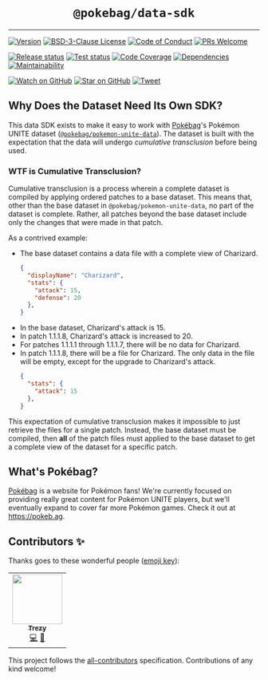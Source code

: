 <div align="center">
  <h1><code>@pokebag/data-sdk</code></h1>

  <hr />
</div>

[![Version][version-badge]][package]
[![BSD-3-Clause License][license-badge]][license]
[![Code of Conduct][code-of-conduct-badge]][code-of-conduct]
[![PRs Welcome][prs-badge]][prs]
<!-- [![Downloads][downloads-badge]][npmtrends] -->
<!-- [![Bundle size][bundlephobia-badge]][bundlephobia] -->

[![Release status][release-status-badge]][release-status]
[![Test status][test-status-badge]][test-status]
[![Code Coverage][coveralls-badge]][coveralls]
[![Dependencies][daviddm-badge]][daviddm]
[![Maintainability][codeclimate-badge]][codeclimate]

[![Watch on GitHub][github-watch-badge]][github-watch]
[![Star on GitHub][github-star-badge]][github-star]
[![Tweet][twitter-badge]][twitter]

## Why Does the Dataset Need Its Own SDK?

This data SDK exists to make it easy to work with [Pokébag](https://pokeb.ag)'s Pokémon UNITE dataset ([`@pokebag/pokemon-unite-data`](https://github.com/pokebag/pokemon-unite-data)). The dataset is built with the expectation that the data will undergo _cumulative transclusion_ before being used.

### WTF is Cumulative Transclusion?

Cumulative transclusion is a process wherein a complete dataset is compiled by applying ordered patches to a base dataset. This means that, other than the base dataset in `@pokebag/pokemon-unite-data`, no part of the dataset is complete. Rather, all patches beyond the base dataset include only the changes that were made in that patch.

As a contrived example:

* The base dataset contains a data file with a complete view of Charizard.
    ```json
    {
      "displayName": "Charizard",
      "stats": {
        "attack": 15,
        "defense": 20
      },
    }
    ```
* In the base dataset, Charizard's attack is 15.
* In patch 1.1.1.8, Charizard's attack is increased to 20.
* For patches 1.1.1.1 through 1.1.1.7, there will be no data for Charizard.
* In patch 1.1.1.8, there will be a file for Charizard. The only data in the file will be empty, except for the upgrade to Charizard's attack.
    ```json
    {
      "stats": {
        "attack": 15
      },
    }
    ```

This expectation of cumulative transclusion makes it impossible to just retrieve the files for a single patch. Instead, the base dataset must be compiled, then **all** of the patch files must applied to the base dataset to get a complete view of the dataset for a specific patch.

## What's Pokébag?
[Pokébag](https://pokeb.ag) is a website for Pokémon fans! We're currently focused on providing really great content for Pokémon UNITE players, but we'll eventually expand to cover far more Pokémon games. Check it out at https://pokeb.ag.

## Contributors ✨

Thanks goes to these wonderful people ([emoji key](https://allcontributors.org/docs/en/emoji-key)):

<!-- ALL-CONTRIBUTORS-LIST:START - Do not remove or modify this section -->
<!-- prettier-ignore-start -->
<!-- markdownlint-disable -->
<table>
  <tr>
    <td align="center"><a href="http://trezy.com/"><img src="https://avatars.githubusercontent.com/u/442980?v=4?s=100" width="100px;" alt=""/><br /><sub><b>Trezy</b></sub></a><br /><a href="https://github.com/Pokebag/pokemon-unite-data/commits?author=trezy" title="Code">💻</a> <a href="#data-trezy" title="Data">🔣</a></td>
  </tr>
</table>

<!-- markdownlint-restore -->
<!-- prettier-ignore-end -->

<!-- ALL-CONTRIBUTORS-LIST:END -->

This project follows the [all-contributors](https://github.com/all-contributors/all-contributors) specification. Contributions of any kind welcome!





[bundlephobia]: https://bundlephobia.com/package/@pokebag/data-sdk
[bundlephobia-badge]: https://img.shields.io/bundlephobia/minzip/pokebag/data-sdk?style=flat-square
[code-of-conduct]: CODE_OF_CONDUCT.md
[code-of-conduct-badge]: https://img.shields.io/badge/code%20of-conduct-ff69b4.svg?style=flat-square
[codeclimate]: https://codeclimate.com/github/Pokebag/data-sdk
[codeclimate-badge]: https://img.shields.io/codeclimate/maintainability/Pokebag/data-sdk.svg?style=flat-square
[coveralls]: https://coveralls.io/github/Pokebag/data-sdk
[coveralls-badge]: https://img.shields.io/coveralls/Pokebag/data-sdk.svg?style=flat-square
[daviddm]: https://david-dm.org/Pokebag/data-sdk
[daviddm-badge]: https://img.shields.io/david/Pokebag/data-sdk?style=flat-square
[downloads-badge]: https://img.shields.io/npm/dm/@pokebag/data-sdk.svg?style=flat-square
[github-watch]: https://github.com/Pokebag/data-sdk/watchers
[github-watch-badge]: https://img.shields.io/github/watchers/Pokebag/data-sdk.svg?style=social
[github-star]: https://github.com/Pokebag/data-sdk/stargazers
[github-star-badge]: https://img.shields.io/github/stars/Pokebag/data-sdk.svg?style=social
[license]: LICENSE
[license-badge]: https://img.shields.io/npm/l/@pokebag/data-sdk.svg?style=flat-square
[npmtrends]: https://www.npmtrends.com/@pokebag/data-sdk
[package]: https://npmjs.com/package/@pokebag/data-sdk
[prs]: CONTRIBUTING.md
[prs-badge]: https://img.shields.io/badge/PRs-welcome-brightgreen.svg?style=flat-square
[release-status]: https://github.com/pokebag/data-sdk/actions/workflows/release.yml
[release-status-badge]: https://img.shields.io/github/workflow/status/Pokebag/data-sdk/Release?style=flat-square&label=release
[test-status]: https://github.com/pokebag/data-sdk/actions/workflows/test.yml
[test-status-badge]: https://img.shields.io/github/workflow/status/Pokebag/data-sdk/Test?style=flat-square&label=tests
[twitter]: https://twitter.com/intent/tweet?text=Check%20out%20@pokebag/data-sdk%20by%20%40PokebagApp%20https%3A%2F%2Fgithub.com%2FPokebag%2Fdata-sdk%20%F0%9F%91%8D
[twitter-badge]: https://img.shields.io/twitter/url/https/github.com/Pokebag/data-sdk.svg?style=social
[version-badge]: https://img.shields.io/npm/v/@pokebag/data-sdk.svg?style=flat-square

